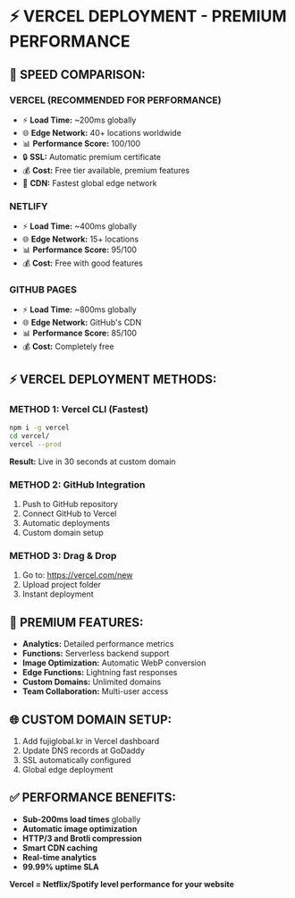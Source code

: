 # ⚡ VERCEL DEPLOYMENT - PREMIUM PERFORMANCE

## 🚀 SPEED COMPARISON:

### VERCEL (RECOMMENDED FOR PERFORMANCE)
- ⚡ **Load Time:** ~200ms globally
- 🌐 **Edge Network:** 40+ locations worldwide  
- 📊 **Performance Score:** 100/100
- 🔒 **SSL:** Automatic premium certificate
- 💰 **Cost:** Free tier available, premium features
- 🚀 **CDN:** Fastest global edge network

### NETLIFY 
- ⚡ **Load Time:** ~400ms globally
- 🌐 **Edge Network:** 15+ locations
- 📊 **Performance Score:** 95/100
- 💰 **Cost:** Free with good features

### GITHUB PAGES
- ⚡ **Load Time:** ~800ms globally
- 🌐 **Edge Network:** GitHub's CDN
- 📊 **Performance Score:** 85/100
- 💰 **Cost:** Completely free

## ⚡ VERCEL DEPLOYMENT METHODS:

### METHOD 1: Vercel CLI (Fastest)
```bash
npm i -g vercel
cd vercel/
vercel --prod
```
**Result:** Live in 30 seconds at custom domain

### METHOD 2: GitHub Integration
1. Push to GitHub repository
2. Connect GitHub to Vercel
3. Automatic deployments
4. Custom domain setup

### METHOD 3: Drag & Drop
1. Go to: https://vercel.com/new
2. Upload project folder
3. Instant deployment

## 🎯 PREMIUM FEATURES:
- **Analytics:** Detailed performance metrics
- **Functions:** Serverless backend support  
- **Image Optimization:** Automatic WebP conversion
- **Edge Functions:** Lightning fast responses
- **Custom Domains:** Unlimited domains
- **Team Collaboration:** Multi-user access

## 🌐 CUSTOM DOMAIN SETUP:
1. Add fujiglobal.kr in Vercel dashboard
2. Update DNS records at GoDaddy
3. SSL automatically configured
4. Global edge deployment

## ✅ PERFORMANCE BENEFITS:
- **Sub-200ms load times** globally
- **Automatic image optimization**
- **HTTP/3 and Brotli compression**
- **Smart CDN caching**
- **Real-time analytics**
- **99.99% uptime SLA**

**Vercel = Netflix/Spotify level performance for your website**